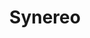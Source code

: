 ---
title: Synereo
crosslinks:
- ethereoscrap
- RChain
- ethereo
- TheCosmos
- cryptonomics
- amptrader
---